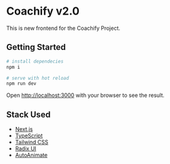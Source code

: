 # Coachify v2.0

This is new frontend for the Coachify Project.

## Getting Started

```bash
# install dependecies
npm i

# serve with hot reload
npm run dev
```

Open [http://localhost:3000](http://localhost:3000) with your browser to see the result.

## Stack Used

- [Next.js](https://nextjs.org/)
- [TypeScript](https://typescriptlang.org/)
- [Tailwind CSS](https://tailwindcss.com/)
- [Radix UI](https://www.radix-ui.com/)
- [AutoAnimate](https://auto-animate.formkit.com/)
